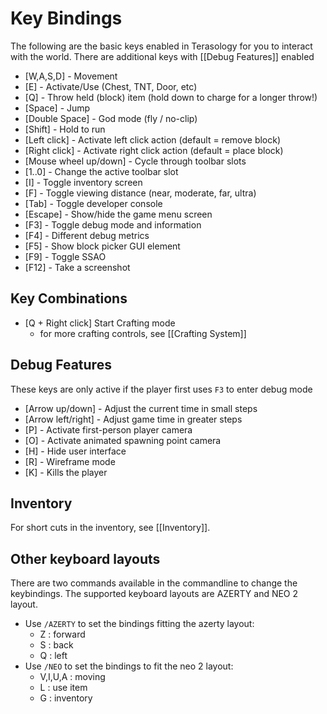 Key Bindings
===============================

The following are the basic keys enabled in Terasology for you to interact with the world. There are additional keys with [[Debug Features]] enabled

* [W,A,S,D] - Movement
* [E] - Activate/Use (Chest, TNT, Door, etc)
* [Q] - Throw held (block) item (hold down to charge for a longer throw!)
* [Space] - Jump
* [Double Space] - God mode (fly / no-clip)
* [Shift] - Hold to run
* [Left click] - Activate left click action (default = remove block)
* [Right click] - Activate right click action (default = place block)
* [Mouse wheel up/down] - Cycle through toolbar slots
* [1..0] - Change the active toolbar slot
* [I] - Toggle inventory screen
* [F] - Toggle viewing distance (near, moderate, far, ultra)
* [Tab] - Toggle developer console
* [Escape] - Show/hide the game menu screen
* [F3] - Toggle debug mode and information
* [F4] - Different debug metrics
* [F5] - Show block picker GUI element
* [F9] - Toggle SSAO
* [F12] - Take a screenshot

Key Combinations
----------
* [Q + Right click] Start Crafting mode
    * for more crafting controls, see [[Crafting System]]

Debug Features
----------

These keys are only active if the player first uses `F3` to enter debug mode

* [Arrow up/down] - Adjust the current time in small steps
* [Arrow left/right] - Adjust game time in greater steps
* [P] - Activate first-person player camera
* [O] - Activate animated spawning point camera
* [H] - Hide user interface
* [R] - Wireframe mode
* [K] - Kills the player

Inventory
----------

For short cuts in the inventory, see [[Inventory]].

Other keyboard layouts
----------

There are two commands available in the commandline to change the keybindings. The supported keyboard layouts are AZERTY and NEO 2 layout.

* Use `/AZERTY` to set the bindings fitting the azerty layout:
   * Z : forward
   * S : back
   * Q : left
* Use `/NEO` to set the bindings to fit the neo 2 layout:
   * V,I,U,A : moving
   * L : use item
   * G : inventory
